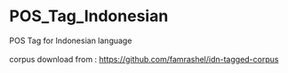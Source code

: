 # POS_Tag_Indonesian
POS Tag for Indonesian language
<br>
<br>
corpus download from : https://github.com/famrashel/idn-tagged-corpus
